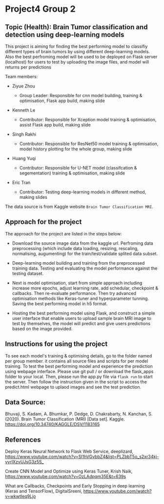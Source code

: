 # Project4 Group 2

## Topic (Health): Brain Tumor classification and detection using deep-learning models

This project is aiming for finding the best performing model to classifiy different types of brain tumors by using different deep-learning models. Also the best perfroming model will be used to be deployed on Flask server (localhost) for users to test by uploading the image files, and model will returns per predictions

Team members:

- Ziyue Zhou 
    * Group Leader: Responsible for cnn model building, training & optimisation, Flask app build, making slide

- Kenneth Le
    * Contributor: Responsible for Xception model training & optimisation, assist Flask app build, making slide

- Singh Rakhi
    * Contributor: Responsible for ResNet50 model training & optimisation, model history plotting for the whole group, making slide

- Huang Yuqi
    * Contributor: Responsible for U-NET model (classifcation & segementation) training & optimisation, making slide

- Eric Tran
    * Contributor: Testing deep-learning models in different method, making slides

The data source is from Kaggle website `Brain Tumor Classification MRI`. 

## Approach for the project

The approach for the project are listed in the steps below:

* Download the source image data from the kaggle url. Perfroming data preprocessing (which include data loading, resizing, rescaling, normalising, augumenting) for the train/test/validate splited data subset.

* Deep-learning model building and training from the preprocessed training data. Testing and evaluating the model performance against the testing dataset. 

* Next is model optimisation, start from simple approach including increase more epochs, adjust learning rate, add schedular, checkpoint & callbacks. Then re-evaluate performance. Then try advanced optimisation methods like Keras-tuner and hyperparameter tunning. Saving the best performing model in h5 format.

* Hosting the best performing model using Flask, and construct a simple user interface that enable users to upload sample brain MRI image to test by themselves, the model will predict and give users predictions based on the image provided.

## Instructions for using the project

To see each model's training & optimising details, go to the folder named per group member. it contains all source files and scripts for per model training.
To test the best performing model and experience the prediction using webpage interface. Please use git pull / or download the flask_apps folder to your local. Then, please run the app.py file via `flask run` to start the server. Then follow the instruction given in the script to access the predict.html webpage to uplaod images and see the test prediction.


## Data Source:

Bhuvaji, S. Kadam, A. Bhumkar, P. Dedge, D. Chakrabarty, N. Kanchan, S. (2020). Brain Tumor Classification (MRI) [Data set]. Kaggle. <https://doi.org/10.34740/KAGGLE/DSV/1183165>

## References

Deploy Keras Neural Network to Flask Web Service, deeplizard, <https://www.youtube.com/watch?v=SI1hVGvbbZ4&list=PLZbbT5o_s2xr34kj-vyrIXzvUJsG3z5S_>

Create CNN Model and Optimize using Keras Tuner, Krish Naik, <https://www.youtube.com/watch?v=OzLAdpqm35E&t=639s>

What are Callbacks, Checkpoints and Early Stopping in deep learning (Keras and TensorFlow), DigitalSreeni, <https://www.youtube.com/watch?v=wkwtIeq9Ljo>




